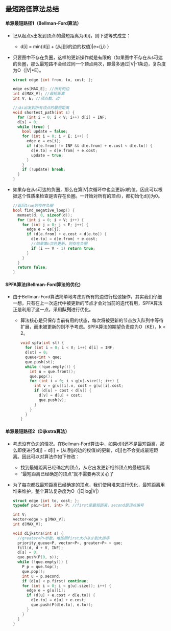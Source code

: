 ## 最短路径算法总结

#### 单源最短路径1（Bellman-Ford算法）

- 记从起点s出发到顶点i的最短距离为d[i]，则下述等式成立：

  - d[i] = min{d[j] + (从j到i的边的权值)|e=(j,i) }

- 只要图中不存在负圈，这样的更新操作就是有限的（如果图中不存在从s可达的负圈，那么最短路不会经过同一个顶点两次，即最多通过|V|-1条边，复杂度为O（|V|*E）。

  ```c++
  struct edge {int from, to, cost; };

  edge es[MAX_E]; //所有的边
  int d[MAX_V]; //最短距离
  int V, E; //顶点数、边

  //从s出发到所有顶点的最短距离
  void shortest_path(int s) {
    for (int i = 0; i < V; i++) d[i] = INF;
    d[s] = 0;
    while (true) {
      bool update = false;
      for (int i = 0; i < E; i++) {
        edge e = es[i];
        if (d[e.from] != INF && d[e.from] + e.cost < d[e.to]) {
          d[e.to] = d[e.from] + e.cost;
          update = true;
        }
      }
      if (!update) break;
    }
  }
  ```



- 如果存在从s可达的负圈，那么在第|V|次循环中也会更新d的值，因此可以根据这个性质来检查是否存在负圈。一开始对所有的顶点i，都初始化d[i]为0。

  ```c++
  //返回true则存在负圈
  bool find_negative_loop() {
    memset(d, 0, sizeof(d));
    for (int i = 0; i < V; i++) {
      for (int j = 0; j < E; j++) {
        edge e = es[j];
        if (d[e.from] + e.cost < d[e.to]) {
          d[e.to] = d[e.from] + e.cost;
          //如果第n次仍更新，则存在负圈
          if (i == V - 1) return true;
        }
      }
    }
    return false;
  }
  ```


#### SPFA算法(Bellman-Ford算法的优化) 

- 由于Bellman-Ford算法简单地考虑对所有的边进行松弛操作，其实我们仔细一想，只有在上一次迭代中被更新的节点才会对当前的迭代有用，SPFA算法正是利用了这一点，采用**队列**进行优化。

  - 算法核心是只保存当前有用的状态，每次将被更新的节点放入队列中等待扩展，而未被更新的则不予考虑。SPFA算法的期望负责度为O（KE），k < 2。

    ```c++
    void spfa(int st) {
      for (int i = 0; i < V; i++) d[i] = INF;
      d[st] = 0;
      queue<int > que;
      que.push(st);
      while (!que.empty()) {
        int u = que.front();
        que.pop();
        for (int i = 0; i < g[u].size(); i++) {
          int v = g[u][i].v, cost = g[u][i].cost;
          if (d[u] + cost < d[v]) {
            d[v] = d[u] + cost;
            que.push(v);
          }
        }
      }
    }
    ```



####  单源最短路径2（Dijkstra算法）

- 考虑没有负边的情况。在Bellman-Ford算法中，如果d[i]还不是最短距离，那么即使进行d[j] = d[i] + (从i到j的边的权值)的更新，d[j]也不会变成最短距离。因此可以对算法作如下修改：

  - 找到最短距离已经确定的顶点，从它出发更新相邻顶点的最短距离
  - “最短距离已经确定的顶点”就不需要再次关心了

- 为了每次都找最短距离已经确定的顶点，我们使用堆来进行优化，最短距离用堆来维护，整个算法复杂度为O（|E|log|V|）

  ```c++
  struct edge {int to, cost; };
  typedef pair<int, int> P; //first是最短距离，second是顶点编号

  int V;
  vector<edge > g[MAX_V];
  int d[MAX_V];

  void dijkstra(int s) {
    //greater<P>参数，堆按照first大小从小到大排序
    priority_queue<P, vector<P>, greater<P> > que;
    fill(d, d + V, INF);
    d[s] = 0;
    que.push(P(0, s));
    while (!que.empty()) {
      P p = que.top();
      que.pop();
      int u = p.second;
      if (d[u] < p.first) continue;
      for (int i = 0; i < g[u].size(); i++) {
        edge e = g[u][i];
        if (d[u] + e.cost < d[e.to]) {
          d[e.to] = d[u] + e.cost;
          que.push(P(d[e.to], e.to));
        }
      }
    }
  }
  ```

